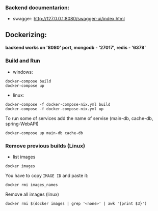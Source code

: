 ### Backend documentarion:
- swagger: http://127.0.0.1:8080/swagger-ui/index.html

## Dockerizing:

#### backend works on '8080' port, mongodb - '27017', redis - '6379'

### Build and Run

- windows:

```
docker-compose build
docker-compose up
```

- linux:

```
docker-compose -f docker-compose-nix.yml build
docker-compose -f docker-compose-nix.yml up
```
To run some of services add the name of servise (main-db, cache-db, spring-WebAPI)
```
docker-compose up main-db cache-db
```

### Remove previous builds (Linux)

- list images

```
docker images
```

You have to copy `IMAGE ID` and paste it:

```
docker rmi images_names
```

Remove all <none> images (linux)

```
docker rmi $(docker images | grep '<none>' | awk '{print $3}')
```
